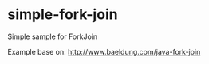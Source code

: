 # simple-fork-join
Simple sample for ForkJoin 

Example base on: http://www.baeldung.com/java-fork-join
